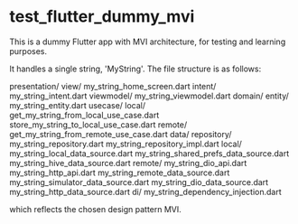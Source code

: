 # test_flutter_dummy_mvi

This is a dummy Flutter app with MVI architecture, for testing and learning purposes.

It handles a single string, 'MyString'. The file structure is as follows:

presentation/
    view/
        my_string_home_screen.dart
    intent/
        my_string_intent.dart
    viewmodel/
        my_string_viewmodel.dart
domain/
    entity/
        my_string_entity.dart
    usecase/
        local/
            get_my_string_from_local_use_case.dart
            store_my_string_to_local_use_case.dart
        remote/
            get_my_string_from_remote_use_case.dart
data/
    repository/
        my_string_repository.dart
        my_string_repository_impl.dart
    local/
        my_string_local_data_source.dart
        my_string_shared_prefs_data_source.dart
        my_string_hive_data_source.dart
    remote/
        my_string_dio_api.dart
        my_string_http_api.dart
        my_string_remote_data_source.dart
        my_string_simulator_data_source.dart
        my_string_dio_data_source.dart
        my_string_http_data_source.dart
    di/
        my_string_dependency_injection.dart

which reflects the chosen design pattern MVI.